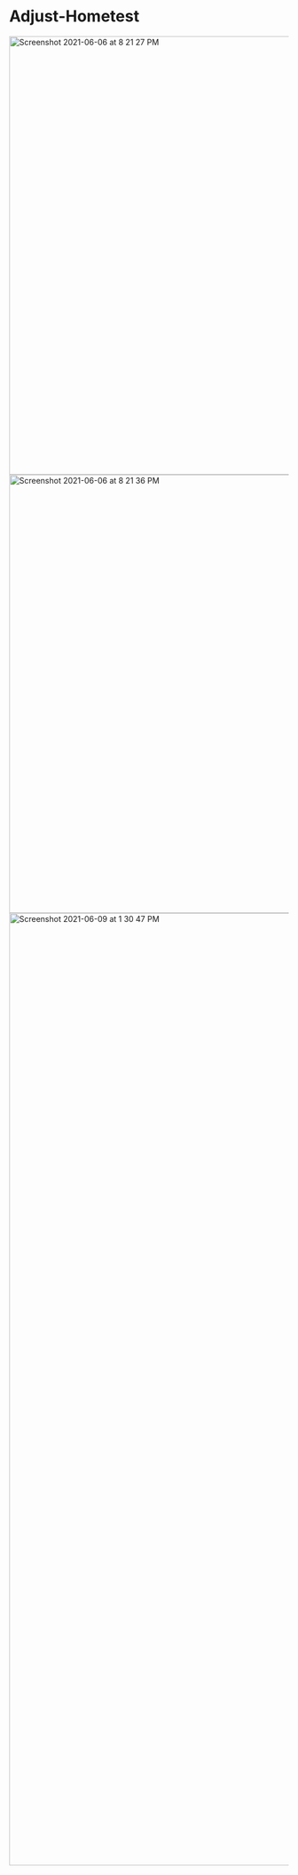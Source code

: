 # Adjust-Hometest

<img width="789" alt="Screenshot 2021-06-06 at 8 21 27 PM" src="https://user-images.githubusercontent.com/49338786/120929019-eb839d80-c704-11eb-84b1-dfc250f3df3e.png">
<img width="789" alt="Screenshot 2021-06-06 at 8 21 36 PM" src="https://user-images.githubusercontent.com/49338786/120929021-ecb4ca80-c704-11eb-864f-24ae99229a87.png">
<img width="1714" alt="Screenshot 2021-06-09 at 1 30 47 PM" src="https://user-images.githubusercontent.com/49338786/121316447-f7e74080-c926-11eb-9c2b-4855dc285d08.png">

